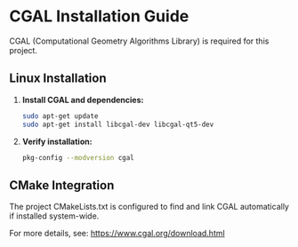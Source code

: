 # CGAL Installation Guide

CGAL (Computational Geometry Algorithms Library) is required for this project.

## Linux Installation

1. **Install CGAL and dependencies:**
   ```bash
   sudo apt-get update
   sudo apt-get install libcgal-dev libcgal-qt5-dev
   ```
2. **Verify installation:**
   ```bash
   pkg-config --modversion cgal
   ```

## CMake Integration

The project CMakeLists.txt is configured to find and link CGAL automatically if installed system-wide.

For more details, see: https://www.cgal.org/download.html
